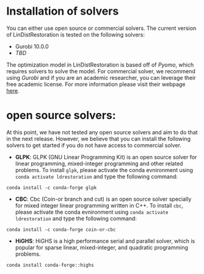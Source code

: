 # Installation of solvers

You can either use open source or commercial solvers. The current version of LinDistRestoration is tested on the following solvers:

- Gurobi 10.0.0
- *TBD*

The optimization model in LinDistRestoration is based off of *Pyomo*, which requires solvers to solve the model. For commercial solver, we recommend using *Gurobi* and if you are an academic researcher, you can leverage their free academic license. For more information please visit their webpage <a href="https://www.gurobi.com/academia/academic-program-and-licenses/" target="_blank">here</a>.

# open source solvers:
At this point, we have not tested any open source solvers and aim to do that in the next release. However, we believe that you can install the following solvers to get started if you do not have access to commercial solver.

* **GLPK**:
GLPK (GNU Linear Programming Kit) is an open source solver for linear programming, mixed-integer programming and other related problems. To install `glpk`, please activate the conda evnironment using `conda activate ldrestoration` and type the following command:

```shell
conda install -c conda-forge glpk
```

* **CBC**:
Cbc (Coin-or branch and cut) is an open source solver specially for mixed integer linear programming written in C++. To install `cbc`, please activate the conda evnironment using `conda activate ldrestoration` and type the following command:

```shell
conda install -c conda-forge coin-or-cbc
```

* **HiGHS**:
HiGHS is a high performance serial and parallel solver, which is popular for sparse linear, mixed-integer, and quadratic programming problems. 
```shell
conda install conda-forge::highs
```